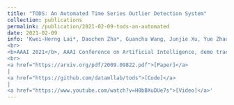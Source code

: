 ```yaml
---
title: "TODS: An Automated Time Series Outlier Detection System"
collection: publications
permalink: /publication/2021-02-09-tods-an-automated
date: 2021-02-09
info: 'Kwei-Herng Lai*, Daochen Zha*, Guanchu Wang, Junjie Xu, Yue Zhao, Devesh Kumar, Yile Chen, Purav Zumkhawaka, <b>Mingyang Wan</b>, Diego Martinez, Xia Hu
<br>
<b>AAAI 2021</b>, AAAI Conference on Artificial Intelligence, demo track
<br>
<a href="https://arxiv.org/pdf/2009.09822.pdf">[Paper]</a>
|
<a href="https://github.com/datamllab/tods">[Code]</a>
|
<a href="https://www.youtube.com/watch?v=H0bBXuDUe7s">[Video]</a>'
---
```

